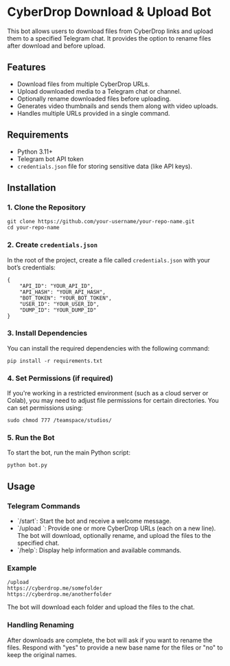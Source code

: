 
# CyberDrop Download & Upload Bot

This bot allows users to download files from CyberDrop links and upload them to a specified Telegram chat. It provides the option to rename files after download and before upload.

## Features
- Download files from multiple CyberDrop URLs.
- Upload downloaded media to a Telegram chat or channel.
- Optionally rename downloaded files before uploading.
- Generates video thumbnails and sends them along with video uploads.
- Handles multiple URLs provided in a single command.

## Requirements
- Python 3.11+
- Telegram bot API token
- `credentials.json` file for storing sensitive data (like API keys).

## Installation

### 1. Clone the Repository
```
git clone https://github.com/your-username/your-repo-name.git
cd your-repo-name
```

### 2. Create `credentials.json`
In the root of the project, create a file called `credentials.json` with your bot’s credentials:

```
{
    "API_ID": "YOUR_API_ID",
    "API_HASH": "YOUR_API_HASH",
    "BOT_TOKEN": "YOUR_BOT_TOKEN",
    "USER_ID": "YOUR_USER_ID",
    "DUMP_ID": "YOUR_DUMP_ID"
}
```

### 3. Install Dependencies
You can install the required dependencies with the following command:

```
pip install -r requirements.txt
```

### 4. Set Permissions (if required)
If you're working in a restricted environment (such as a cloud server or Colab), you may need to adjust file permissions for certain directories. You can set permissions using:

```
sudo chmod 777 /teamspace/studios/
```

### 5. Run the Bot
To start the bot, run the main Python script:

```
python bot.py
```

## Usage

### Telegram Commands
- \`/start\`: Start the bot and receive a welcome message.
- \`/upload <URL>\`: Provide one or more CyberDrop URLs (each on a new line). The bot will download, optionally rename, and upload the files to the specified chat.
- \`/help\`: Display help information and available commands.

### Example
```
/upload
https://cyberdrop.me/somefolder
https://cyberdrop.me/anotherfolder
```
The bot will download each folder and upload the files to the chat.

### Handling Renaming
After downloads are complete, the bot will ask if you want to rename the files. Respond with "yes" to provide a new base name for the files or "no" to keep the original names.
